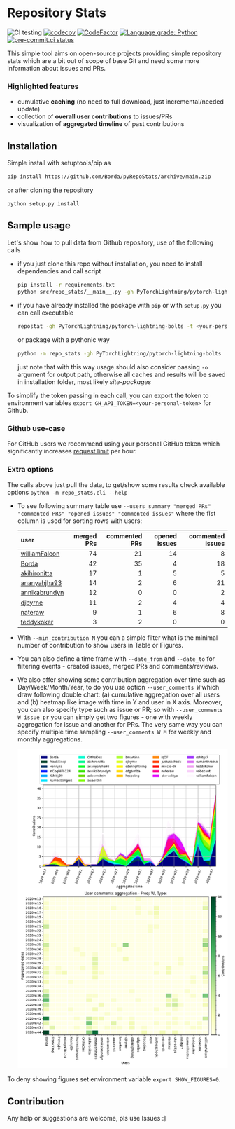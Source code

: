 # Repository Stats

![CI testing](https://github.com/Borda/pyRepoStats/workflows/CI%20testing/badge.svg?event=push)
[![codecov](https://codecov.io/gh/Borda/pyRepoStats/branch/main/graph/badge.svg?token=09H9MDJMXG)](https://codecov.io/gh/Borda/pyRepoStats)
[![CodeFactor](https://www.codefactor.io/repository/github/borda/pyrepostats/badge)](https://www.codefactor.io/repository/github/borda/pyrepostats)
[![Language grade: Python](https://img.shields.io/lgtm/grade/python/g/Borda/pyRepoStats.svg?logo=lgtm&logoWidth=18)](https://lgtm.com/projects/g/Borda/pyRepoStats/context:python)
[![pre-commit.ci status](https://results.pre-commit.ci/badge/github/Borda/pyRepoStats/main.svg)](https://results.pre-commit.ci/latest/github/Borda/pyRepoStats/main)

This simple tool aims on open-source projects providing simple repository stats which are a bit out of scope of base Git and need some more information about issues and PRs.

### Highlighted features

- cumulative **caching** (no need to full download, just incremental/needed update)
- collection of **overall user contributions** to issues/PRs
- visualization of **aggregated timeline** of past contributions

## Installation

Simple install with setuptools/pip as

```bash
pip install https://github.com/Borda/pyRepoStats/archive/main.zip
```

or after cloning the repository

```bash
python setup.py install
```

## Sample usage

Let's show how to pull data from Github repository, use of the following calls

- if you just clone this repo without installation, you need to install dependencies and call script
  ```bash
  pip install -r requirements.txt
  python src/repo_stats/__main__.py -gh PyTorchLightning/pytorch-lightning-bolts
  ```
- if you have already installed the package with `pip` or with `setup.py` you can call executable
  ```bash
  repostat -gh PyTorchLightning/pytorch-lightning-bolts -t <your-personal-token>
  ```
  or package with a pythonic way
  ```bash
  python -m repo_stats -gh PyTorchLightning/pytorch-lightning-bolts
  ```
  just note that with this way usage should also consider passing `-o` argument for output path, otherwise all caches and results will be saved in installation folder, most likely _site-packages_

To simplify the token passing in each call, you can export the token to environment variables `export GH_API_TOKEN=<your-personal-token>` for Github.

### Github use-case

For GitHub users we recommend using your personal GitHub token which significantly increases [request limit](https://developer.github.com/v3/#rate-limiting) per hour.

### Extra options

The calls above just pull the data, to get/show some results check available options `python -m repo_stats.cli --help`

- To see following summary table use `--users_summary "merged PRs" "commented PRs" "opened issues" "commented issues"` where the fist column is used for sorting rows with users:

  | user                                              | merged PRs | commented PRs | opened issues | commented issues |
  | :------------------------------------------------ | ---------: | ------------: | ------------: | ---------------: |
  | [williamFalcon](https://github.com/williamFalcon) |         74 |            21 |            14 |                8 |
  | [Borda](https://github.com/Borda)                 |         42 |            35 |             4 |               18 |
  | [akihironitta](https://github.com/akihironitta)   |         17 |             1 |             5 |                5 |
  | [ananyahjha93](https://github.com/ananyahjha93)   |         14 |             2 |             6 |               21 |
  | [annikabrundyn](https://github.com/annikabrundyn) |         12 |             0 |             0 |                2 |
  | [djbyrne](https://github.com/djbyrne)             |         11 |             2 |             4 |                4 |
  | [nateraw](https://github.com/nateraw)             |          9 |             1 |             6 |                8 |
  | [teddykoker](https://github.com/teddykoker)       |          3 |             2 |             0 |                0 |

- With `--min_contribution N` you can a simple filter what is the minimal number of contribution to  show users in Table or Figures.

- You can also define a time frame with `--date_from` and `--date_to` for filtering events - created issues, merged PRs and comments/reviews.

- We also offer showing some contribution aggregation over time such as Day/Week/Month/Year, to do you use option `--user_comments W` which draw following double chart: (a) cumulative aggregation over all users and (b) heatmap like image with time in Y and user in X axis.
  Moreover, you can also specify type such as issue or PR; so with `--user_comments W issue pr` you can simply get two figures - one with weekly aggregation for issue and another for PRs.
  The very same way you can specify multiple time sampling `--user_comments W M` for weekly and monthly aggregations.

  ![User-comments-aggregation](./assets/user-comments-aggregation.png)

To deny showing figures set environment variable `export SHOW_FIGURES=0`.

## Contribution

Any help or suggestions are welcome, pls use Issues :\]
